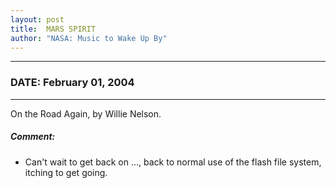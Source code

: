 ```yaml
---
layout: post
title:  MARS SPIRIT
author: "NASA: Music to Wake Up By"
---
```


----
### DATE: February 01, 2004
----
On the Road Again, by Willie Nelson.

##### Comment:
* Can't wait to get back on ..., back to normal use of the flash file system, itching to get going.
